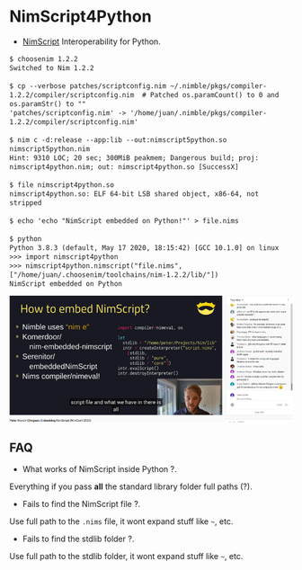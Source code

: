 # NimScript4Python

- [NimScript](https://nim-lang.github.io/Nim/nims.html) Interoperability for Python.


```console
$ choosenim 1.2.2
Switched to Nim 1.2.2

$ cp --verbose patches/scriptconfig.nim ~/.nimble/pkgs/compiler-1.2.2/compiler/scriptconfig.nim  # Patched os.paramCount() to 0 and os.paramStr() to ""
'patches/scriptconfig.nim' -> '/home/juan/.nimble/pkgs/compiler-1.2.2/compiler/scriptconfig.nim'

$ nim c -d:release --app:lib --out:nimscript5python.so nimscript5python.nim
Hint: 9310 LOC; 20 sec; 300MiB peakmem; Dangerous build; proj: nimscript4python.nim; out: nimscript4python.so [SuccessX]

$ file nimscript4python.so
nimscript4python.so: ELF 64-bit LSB shared object, x86-64, not stripped

$ echo 'echo "NimScript embedded on Python!"' > file.nims

$ python
Python 3.8.3 (default, May 17 2020, 18:15:42) [GCC 10.1.0] on linux
>>> import nimscript4python
>>> nimscript4python.nimscript("file.nims", ["/home/juan/.choosenim/toolchains/nim-1.2.2/lib/"])
NimScript embedded on Python

```


[![](temp.png)](https://www.youtube.com/watch?v=BdQkU_HepIg)


## FAQ

- What works of NimScript inside Python ?.

Everything if you pass **all** the standard library folder full paths (?).

- Fails to find the NimScript file ?.

Use full path to the `.nims` file, it wont expand stuff like `~`, etc.

- Fails to find the stdlib folder ?.

Use full path to the stdlib folder, it wont expand stuff like `~`, etc.
